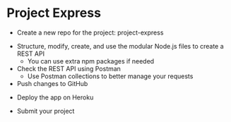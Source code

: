 # Project Express

- Create a new repo for the project: project-express
* Structure, modify, create, and use the modular Node.js files to create a REST API
  - You can use extra npm packages if needed
* Check the REST API using Postman
  - Use Postman collections to better manage your requests
* Push changes to GitHub
- Deploy the app on Heroku
* Submit your project
